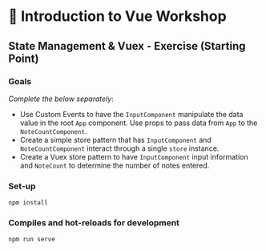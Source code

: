 # 💪 Introduction to Vue Workshop

## State Management & Vuex - Exercise (Starting Point)

### Goals

_Complete the below separately_:

* Use Custom Events to have the `InputComponent` manipulate the data value in the root `App` component. Use props to pass data from `App` to the `NoteCountComponent`.
* Create a simple store pattern that has `InputComponent` and `NoteCountComponent` interact through a single `store` instance.
* Create a Vuex store pattern to have `InputComponent` input information and `NoteCount` to determine the number of notes entered.

### Set-up

```
npm install
```

### Compiles and hot-reloads for development
```
npm run serve
```
